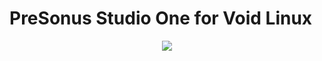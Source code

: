 # PreSonus Studio One for Void Linux

<p align="center"><img src="https://codeberg.org/th0razin3/vur/raw/branch/main/srcpkgs/PreSonus-Studio-One/PreSonus-Studio-One.png"></p>